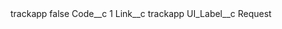 <?xml version="1.0" encoding="UTF-8"?>
<CustomMetadata xmlns="http://soap.sforce.com/2006/04/metadata" xmlns:xsi="http://www.w3.org/2001/XMLSchema-instance" xmlns:xsd="http://www.w3.org/2001/XMLSchema">
    <label>trackapp</label>
    <protected>false</protected>
    <values>
        <field>Code__c</field>
        <value xsi:type="xsd:string">1</value>
    </values>
    <values>
        <field>Link__c</field>
        <value xsi:type="xsd:string">trackapp</value>
    </values>
    <values>
        <field>UI_Label__c</field>
        <value xsi:type="xsd:string">Request</value>
    </values>
</CustomMetadata>
